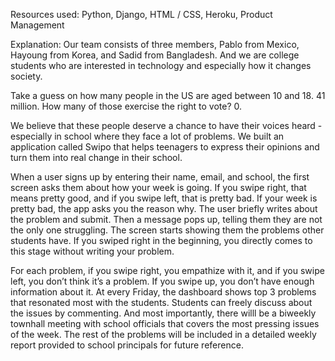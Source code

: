 Resources used: Python, Django, HTML / CSS, Heroku, Product Management

Explanation: 
Our team consists of three members, Pablo from Mexico, Hayoung from Korea, and Sadid from Bangladesh. And we are college students who are interested in technology and especially how it changes society.

Take a guess on how many people in the US are aged between 10 and 18. 41 million. How many of those exercise the right to vote? 0.

We believe that these people deserve a chance to have their voices heard - especially in school where they face a lot of problems. We built an application called Swipo that helps teenagers to express their opinions and turn them into real change in their school. 

When a user signs up by entering their name, email, and school, the first screen asks them about how your week is going. If you swipe right, that means pretty good, and if you swipe left, that is pretty bad. If your week is pretty bad, the app asks you the reason why. The user briefly writes about the problem and submit. Then a message pops up, telling them they are not the only one struggling. The screen starts showing them the problems other students have. If you swiped right in the beginning, you directly comes to this stage without writing your problem. 

For each problem, if you swipe right, you empathize with it, and if you swipe left, you don’t think it’s a problem. If you swipe up, you don’t have enough information about it. At every Friday, the dashboard shows top 3 problems that resonated most with the students. Students can freely discuss about the issues by commenting. And most importantly, there willl be a biweekly townhall meeting with school officials that covers the most pressing issues of the week. The rest of the problems will be included in a detailed weekly report provided to school principals for future reference.
